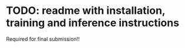 # TODO: readme with installation, training and inference instructions

Required for final submission!!